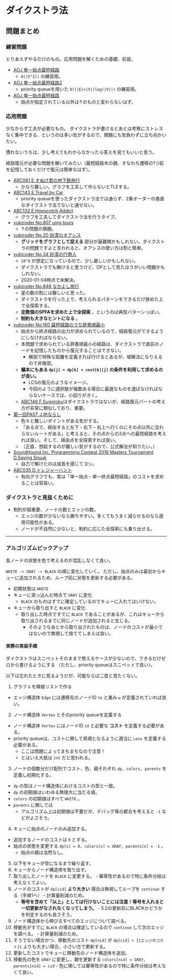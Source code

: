 # ダイクストラ法

## 問題まとめ

### 練習問題

とりあえずやるだけのもの。応用問題を解くための基礎、前提。

- [AOJ 単一始点最短経路](https://onlinejudge.u-aizu.ac.jp/courses/lesson/1/ALDS1/12/ALDS1_12_B)
  - `O(|V^2|)` の練習用。
- [AOJ 単一始点最短経路2](https://onlinejudge.u-aizu.ac.jp/courses/lesson/1/ALDS1/12/ALDS1_12_C)
  - priority queueを用いた `O((|E|+|V|)log(|V|))` の練習用。
- [AOJ 単一始点最短経路](https://onlinejudge.u-aizu.ac.jp/courses/library/5/GRL/1/GRL_1_A)
  - 始点が指定されている以外は↑のものと変わらないはず。

### 応用問題

少なからず工夫が必要なもの。
ダイクストラが書けるとあとは考察にストレスなく集中できる、というのは多い気がするので、類題にも気負わずに立ち向かいたい。

慣れないうちは、少し考えてもわからなかったら答えを見てもいいと思う。

経路復元が必要な問題を解いてみたい（最短経路木の親、すなわち遷移の1つ前を記憶しておくだけで復元は簡単なはず）。

- [ARC061 E.すぬけ君の地下鉄旅行](https://atcoder.jp/contests/arc061/tasks/arc061_c)
  - かなり難しい。グラフを工夫して作らないとTLEする。
- [ABC143 E.Travel by Car](https://atcoder.jp/contests/abc143/tasks/abc143_e)
  - priority queueを使ったダイクストラ法では通らず、2乗オーダーの愚直なダイクストラ法でないと通せない。
- [ABC132 E.Hopscotch Addict](https://atcoder.jp/contests/abc132/tasks/abc132_e)
  - グラフを工夫してダイクストラ法を行うタイプ。
- [yukicoder No.807 umg tours](https://yukicoder.me/problems/no/807)
  - ↑の問題の類題。
- [yukicoder No.20 砂漠のオアシス](https://yukicoder.me/problems/no/20)
  - **グリッドをグラフとして捉える** 部分が最難関かもしれない。ダイクストラの問題ですよと言われると、オアシスの使い方は割と簡単。
- [yukicoder No.34 砂漠の行商人](https://yukicoder.me/problems/no/34)
  - `10^8` が想定になっているので、少し厳しいかもしれない。
  - ダイクストラでも解けると思うけど、DPとして見たほうがいい問題かもしれない。
  - 2020-01-04時点で未解決。
- [yukicoder No.848 なかよし旅行](https://yukicoder.me/problems/no/848)
  - 星の数の割には難しいと思った。
  - ダイクストラを行った上で、考えられるパターンをできるだけ狭めた上で全探索する。
  - **定数個のSPFAを求めた上で全探索** 、というのは典型パターンっぽい。
  - **制約も大きなヒントになる** 。
- [yukicoder No.160 最短経路のうち辞書順最小](https://yukicoder.me/problems/no/160)
  - 始点から終点経路の出力が求められているので、経路復元ができるようにしなければならない。
  - 本問題で求められている辞書順最小の経路は、ダイクストラで直前のノードを記憶したものから復元することはできない。
    - 解説で特殊な距離を定義すれば行けるとあるが、嘘解法になりえるので非推奨。
  - **蟻本にもある `dp[j] = dp[k] + cost[k][j]` の条件を利用して求めるのが良い。**
    - LCSの復元のようなイメージ。
    - 今回のように選択肢が複数ある場合に最適なものを選ばなければならないケースでは、小回りがきく。
  - [ABC146 F.Sugoroku](https://atcoder.jp/contests/abc146/tasks/abc146_f)はダイクストラではないが、経路復元パートの考え方が非常に類似しており、重要。
- [第一回PAST J.地ならし](https://atcoder.jp/contests/past201912-open/tasks/past201912_j)
  - 色々と難しいポイントがある気がする。
  - 「ある点で、経由すると左下・右下・右上へ行くのにその点以外に交わらないルートがある」と考えると、その点からの3点への最短経路を考えれば良い。そして、経由点を全探索すれば良い。
  - （正直、想起するのが難しい気がするので、公式解法が知りたい。）
- [SoundHound Inc. Programming Contest 2018 Masters Tournament D.Saving Snuuk](https://atcoder.jp/contests/soundhound2018-summer-qual/tasks/soundhound2018_summer_qual_d)
  - 自力で解けたのは成長を感じてヨシ。
- [ABC035 D.トレジャーハント](https://atcoder.jp/contests/abc035/tasks/abc035_d)
  - 有向グラフでも、実は「単一始点・単一終点最短経路」のコストを求めることは容易い。

### ダイクストラと見抜くために

- 制約が超重要、ノードの数とエッジの数。
  - エッジの数が少ないなら勝ちやすい。多くてもうまく減らせるのなら適用可能性がある。
  - ノードが不自然に少ないと、制約に応じた全探索にも乗り出せる。

---

### アルゴリズムピックアップ

各ノードの状態を色で考えるのが混乱しなくて良い。

`WHITE -> GRAY -> BLACK` の順に変化していく。
ただし、始点のみは最初からキューに追加されるため、ループ前に状態を更新する必要がある。

- 初期状態は `WHITE`
- キューに突っ込んだ時点で `GRAY` に変化
  - `BLACK` のものはすでに確定しているのでキューに入れてはいけない。
- キューから取り出すと `BLACK` に変化
  - 取り出した時点ですでに `BLACK` であることがあるが、これはキューから取り出されるまでに同じノードが追加されると生じる。
    - そのようなあとから取り出されたものは、ノードのコストが最小ではないので無視して捨ててしまえば良い。

#### 実際の実装手順

ダイクストラはスニペットそのままで使えるケースが少ないので、できるだけゼロから書けるようにする
（ただし、priority queueはスニペットで良い）。

以下は忘れたときに見るようだが、可能ならば二度と見たくない。

1. グラフ `G` を隣接リストで作る
  - エッジ構造体 `Edge` には遷移先のノードID `to` と重み `w` が定義されていれば良い。
2. ノード構造体 `Vertex` とそのpriority queueを定義する
  - ノード構造体 `Vertex` にはノードID `id` と必要な **コスト** を定義する必要がある。
  - priority queueは、コストに関して昇順となるように適当に `Less` を定義する必要がある。
    - ここは問題によってまちまちなので注意！
    - とはいえ大抵は `int` だと思われる。
3. ノードの個数分だけ配列でコスト、色、親それぞれ `dp, colors, parents` を定義し初期化する。
  - `dp` の型はノード構造体におけるコストの型と一致。
  - `dp` の初期値はいわゆる無限大に当たる値。
  - `colors` の初期値はすべて `WHITE` 。
  - `parents` に関しては
    - アルゴリズム上は初期値は不要だが、デバッグ等の都合を考えると `-1` などがよさそう。
4. キューに始点のノードのみ追加する。
  - 追加するノードのコストは `0` とする。
  - 始点の状態を変更する `dp[s] = 0, colors[s] = GRAY, parents[s] = -1` 。
    - 始点の親は当然なし。
5. 以下をキューが空になるまで繰り返す。
  1. キューからノード構造体を取り出す。
  2. 取り出したノードを `BLACK` に変更する。
    - 冪等性があるので特に条件分岐は考えなくてよい。
  3. ノードのコストが `dp[cid]` **より大きい** 場合は無視してループを `continue` する（手順1へ）
    - 計算量削減のため。
      - **等号を含めて「以上」としては行けないことには注意！等号を入れると一切更新がなされなくなってしまう。**
    - 5.2の更新前にBLACKかどうかを判定するのも良さそう。
  4. ノード構造体から伸びるすべてのエッジについて調べる。
  5. 移動先がすでに `BLACK` の場合は確定しているので `continue` して次のエッジを調べる。
    - 計算量削減のため。
  6. そうでない場合かつ、移動先のコスト `dp[nid]` が `dp[cid] + {{エッジのコスト}}` よりも大きい場合、小さい方で更新する。
  7. 更新したコストでキューに移動先のノード構造体を追加。
  8. 移動先の色を `GRAY` に変更し、親を更新する `colors[nid] = GRAY, parents[nid] = cid`
    - 色に関しては冪等性があるので特に条件分岐は考えなくて良い。

